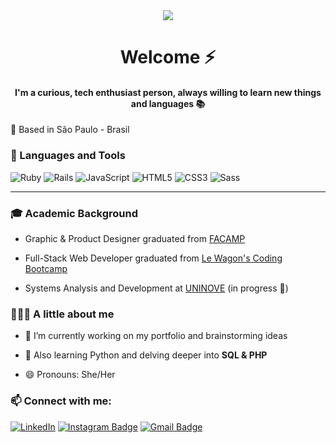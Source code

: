 <div align="center"> 
  <img src="[https://github.com/raquelsylos/raquelsylos/blob/main/profile_header_github.jpg?raw=true](https://github.com/raquelsylos/raquelsylos/blob/main/github_profile_header.png?raw=true)">

  # Welcome ⚡
  <h4 align="center"> I'm a curious, tech enthusiast person, always willing to learn new things and languages 📚 </h4>
</div>

 
📍 Based in São Paulo - Brasil 


<h3 align="left"> 🔧 Languages and Tools </h3>

![Ruby](https://img.shields.io/badge/-Ruby-red?style=flat-square&logo=ruby)
![Rails](https://img.shields.io/badge/-Rails-red?style=flat-square&logo=rubyonrails)
![JavaScript](https://img.shields.io/badge/-JavaScript-yellow?style=flat-square&logo=javascript)
![HTML5](https://img.shields.io/badge/-HTML5-orange?style=flat-square&logo=html5)
![CSS3](https://img.shields.io/badge/-CSS3-blue?style=flat-square&logo=css3)
![Sass](https://img.shields.io/badge/-Sass-pink?style=flat-square&logo=sass)

<hr>
<h3 align="left"> 🎓 Academic Background </h3>

  - Graphic & Product Designer graduated from [FACAMP](https://vestibular3.facamp.com.br/) 
  
  - Full-Stack Web Developer graduated from [Le Wagon's Coding Bootcamp](https://www.lewagon.com/) 
  
  - Systems Analysis and Development at [UNINOVE](https://www.uninove.br/) (in progress 📶)

<h3 align="left"> 👩🏻‍💻 A little about me </h3>
                            
  - 🔭 I’m currently working on my portfolio and brainstorming ideas
     
  - 🌱 Also learning Python and delving deeper into **SQL & PHP**
   
  - 😄 Pronouns: She/Her

### 📫 Connect with me:
[![LinkedIn](https://img.shields.io/badge/-LinkedIn-blue?style=flat-square&logo=linkedin)](https://www.linkedin.com/in/raquelbiondi/)
[![Instagram Badge](https://img.shields.io/badge/-Instagram-e4405f?style=flat-square&logo=Instagram&logoColor=white&link=https://www.instagram.com/roshanjayraj/)](https://www.instagram.com/_raquelbiondi/)
[![Gmail Badge](https://img.shields.io/badge/-Gmail-d14836?style=flat-square&logo=Gmail&logoColor=white&link=mail@jayrajroshan1@gmail.com)](mailto:mail@raquelsylos@gmail.com)
